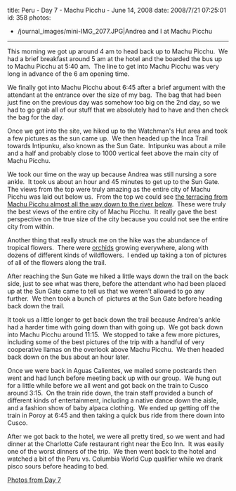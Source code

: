 title: Peru - Day 7 - Machu Picchu - June 14, 2008
date: 2008/7/21 07:25:01
id: 358
photos:
- /journal_images/mini-IMG_2077.JPG|Andrea and I at Machu Picchu
---
This morning we got up around 4 am to head back up to Machu Picchu.  We had a brief breakfast around 5 am at the hotel and the boarded the bus up to Machu Picchu at 5:40 am.  The line to get into Machu Picchu was very long in advance of the 6 am opening time.

We finally got into Machu Picchu about 6:45 after a brief argument with the attendant at the entrance over the size of my bag.  The bag that had been just fine on the previous day was somehow too big on the 2nd day, so we had to go grab all of our stuff that we absolutely had to have and then check the bag for the day.

Once we got into the site, we hiked up to the Watchman's Hut area and took a few pictures as the sun came up.  We then headed up the Inca Trail towards Intipunku, also known as the Sun Gate.  Intipunku was about a mile and a half and probably close to 1000 vertical feet above the main city of Machu Picchu.

We took our time on the way up because Andrea was still nursing a sore ankle.  It took us about an hour and 45 minutes to get up to the Sun Gate.  The views from the top were truly amazing as the entire city of Machu Picchu was laid out below us.  From the top we could see [the terracing from Machu Picchu almost all the way down to the river below](ViewPhoto.aspx?ID=5144&LINK_ID=PERU20080614&PAGE=31).  These were truly the best views of the entire city of Machu Picchu.  It really gave the best perspective on the true size of the city because you could not see the entire city from within.

Another thing that really struck me on the hike was the abundance of tropical flowers.  There were [orchids](ViewPhoto.aspx?ID=5101&LINK_ID=PERU20080614&PAGE=42) growing everywhere, along with dozens of different kinds of wildflowers.  I ended up taking a ton of pictures of all of the flowers along the trail.

After reaching the Sun Gate we hiked a little ways down the trail on the back side, just to see what was there, before the attendant who had been placed up at the Sun Gate came to tell us that we weren't allowed to go any further.  We then took a bunch of  pictures at the Sun Gate before heading back down the trail.

It took us a little longer to get back down the trail because Andrea's ankle had a harder time with going down than with going up.  We got back down into Machu Picchu around 11:15.  We stopped to take a few more pictures, including some of the best pictures of the trip with a handful of very cooperative llamas on the overlook above Machu Picchu.  We then headed back down on the bus about an hour later.

Once we were back in Aguas Calientes, we mailed some postcards then went and had lunch before meeting back up with our group.  We hung out for a little while before we all went and got back on the train to Cusco around 3:15.  On the train ride down, the train staff provided a bunch of different kinds of entertainment, including a native dance down the aisle, and a fashion show of baby alpaca clothing.  We ended up getting off the train in Poroy at 6:45 and then taking a quick bus ride from there down into Cusco.

After we got back to the hotel, we were all pretty tired, so we went and had dinner at the Charlotte Cafe restaurant right near the Eco Inn.  It was easily one of the worst dinners of the trip.  We then went back to the hotel and watched a bit of the Peru vs. Columbia World Cup qualifier while we drank pisco sours before heading to bed.

[Photos from Day 7](PhotoAlbum.aspx?ID=PERU20080614)
